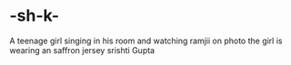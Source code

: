 # -sh-k-
A teenage girl singing in his room and watching ramjii on photo the girl is wearing an saffron jersey srishti Gupta 
